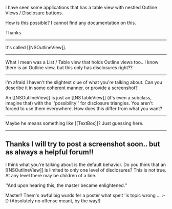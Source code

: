 I have seen some applications that has a table view with nestled Outline Views / Disclosure buttons.

How is this possible? I cannot find any documentation on this.

Thanks

----

It's called [[NSOutlineView]].

----

What I mean was a List / Table view that holds Outline views too.. I know there is an Outline view, but this only has disclosures right??

----

I'm afraid I haven't the slightest clue of what you're talking about. Can you describe it in some coherent manner, or provide a screenshot?

An [[NSOutlineView]] is just an [[NSTableView]] (it's even a subclass, imagine that) with the ''possibility'' for disclosure triangles. You aren't forced to use them everywhere. How does this differ from what you want?

----

Maybe he means something like [[TextBox]]? Just guessing here.

----
Thanks I will try to post a screenshot soon.. but as always a helpful forum!!
----

I think what you're talking about is the default behavior.  Do you think that an [[NSOutlineView]] is limited to only one level of disclosures? This is not true.  At any level there may be children of a line.

''And upon hearing this, the master became enlightened.''

Master? Them's awful big wurds fer a poster what spelt 'is topic wrong ... :-D  (Absolutely no offense meant, by the way!)